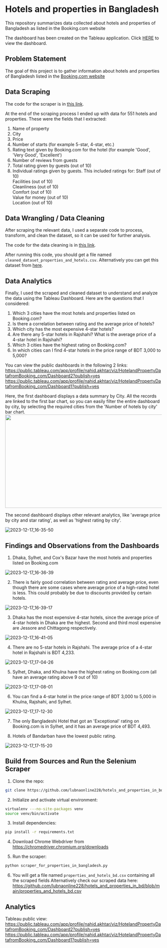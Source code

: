 # Hotels and properties in Bangladesh
This repository summarizes data collected about hotels and properties of Bangladesh as listed in the Booking.com website

The dashboard has been created on the Tableau application. Click [HERE](https://public.tableau.com/authoring/CitiesbyStarRating/Sheet3#1) to view the dashboard.

## Problem Statement
The goal of this project is to gather information about hotels and properties of Bangladesh listed in the [Booking.com website](https://www.booking.com/searchresults.html?ss=Bangladesh&ssne=Bangladesh&ssne_untouched=Bangladesh&aid=304142&lang=en-us&sb=1&src_elem=sb&src=searchresults&dest_id=18&dest_type=country&ltfd=5%3A1%3A11-2023_12-2023_1-2024%3A1%3A&group_adults=2&no_rooms=1&group_children=0)

## Data Scraping

The code for the scraper is in [this link](https://github.com/lubnaonline228/hotels_and_properties_in_bd/blob/main/scraper_for_properties_in_bangladesh.py).

At the end of the scraping process I ended up with data for 551 hotels and properties. These were the fields that I extracted: 
1. Name of property
2. City
3. Price
4. Number of starts (for example 5-star, 4-star, etc.)
5. Rating text given by Booking.com for the hotel (for example 'Good', 'Very Good', 'Excellent')
6. Number of reviews from guests
7. Total rating given by guests (out of 10)
8. Individual ratings given by guests. This included ratings for:
     Staff (out of 10) <br>
     Facilities (out of 10) <br>
     Cleanliness (out of 10) <br>
     Comfort (out of 10) <br>
     Value for money (out of 10) <br>
     Location (out of 10) <br>

## Data Wrangling / Data Cleaning

After scraping the relevant data, I used a separate code to process, transform, and clean the dataset, so it can be used for further analysis.  

The code for the data cleaning is in [this link](https://colab.research.google.com/drive/1WAU2Eawi-YsQIHe4wdhNEL6kKDSIVp_C?usp=sharing).

After running this code, you should get a file named `cleaned_dataset_properties_and_hotels.csv`. Alternatively you can get this dataset from [here](https://github.com/lubnaonline228/hotels_and_properties_in_bd/blob/main/cleaned_dataset_properties_and_hotels.csv).

## Data Analytics

Finally, I used the scraped and cleaned dataset to understand and analyze the data using the Tableau Dashboard. Here are the questions that I considered:

1. Which 3 cities have the most hotels and properties listed on Booking.com?
2. Is there a correlation between rating and the average price of hotels?
3. Which city has the most expensive 4-star hotels?
4. Are there any 5-star hotels in Rajshahi? What is the average price of a 4-star hotel in Rajshahi?
5. Which 3 cities have the highest rating on Booking.com?
6. In which cities can I find 4-star hotels in the price range of BDT 3,000 to 5,000?

You can view the public dashboards in the following 2 links: <br>
https://public.tableau.com/app/profile/nahid.akhtar/viz/HotelandPropertyDatafromBooking_com/Dashboard2?publish=yes
https://public.tableau.com/app/profile/nahid.akhtar/viz/HotelandPropertyDatafromBooking_com/Dashboard1?publish=yes

Here, the first dashboard displays a data summary by City. All the records are linked to the first bar chart, so you can easily filter the entire dashboard by city, by selecting the required cities from the 'Number of hotels by city' bar chart.
<img src="https://github.com/lubnaonline228/hotels_and_properties_in_bd/assets/46602183/dfa76241-8a26-42a4-a2f8-b0483c738ec9" width="800" height="300">

The second dashboard displays other relevant analytics, like 'average price by city and star rating', as well as 'highest rating by city'.

![2023-12-17_16-35-50](https://github.com/lubnaonline228/hotels_and_properties_in_bd/assets/46602183/a8e4940b-e86f-4e58-b2f0-90ee0840903c)

## Findings and Observations from the Dashboards
1. Dhaka, Sylhet, and Cox's Bazar have the most hotels and properties listed on Booking.com
   
![2023-12-17_16-36-39](https://github.com/lubnaonline228/hotels_and_properties_in_bd/assets/46602183/9f1c8ef9-ec55-48fb-91c0-e462421ae819)

2. There is fairly good correlation between rating and average price, even though there are some cases where average price of a high-rated hotel is less. This could probably be due to discounts provided by certain hotels.
 
![2023-12-17_16-39-17](https://github.com/lubnaonline228/hotels_and_properties_in_bd/assets/46602183/94d8c8a6-becd-4e36-bc5b-e25ac84826f7)

3. Dhaka has the most expensive 4-star hotels, since the average price of 4-star hotels in Dhaka are the highest. Second and third most expensive are Jessore and Chittagong respectively.

![2023-12-17_16-41-05](https://github.com/lubnaonline228/hotels_and_properties_in_bd/assets/46602183/27a01627-b69d-4e34-9271-2a1ec23b43c8)

4. There are no 5-star hotels in Rajshahi. The average price of a 4-star hotel in Rajshahi is BDT 4,233.
   
![2023-12-17_17-04-26](https://github.com/lubnaonline228/hotels_and_properties_in_bd/assets/46602183/20bbfe32-0952-49b2-8f6e-eb64f5c88d11)

5. Sylhet, Dhaka, and Khulna have the highest rating on Booking.com (all have an average rating above 9 out of 10)
   
![2023-12-17_17-08-01](https://github.com/lubnaonline228/hotels_and_properties_in_bd/assets/46602183/e040a06c-c753-427a-ab49-bbaadd0f6e58)

6. You can find a 4-star hotel in the price range of BDT 3,000 to 5,000 in Khulna, Rajshahi, and Sylhet.

![2023-12-17_17-12-30](https://github.com/lubnaonline228/hotels_and_properties_in_bd/assets/46602183/956ec4c8-c8fe-4f06-8437-92372d84ad2b)

7. The only Bangladeshi Hotel that got an 'Exceptional' rating on Booking.com is in Sylhet, and it has an average price of BDT 4,493.

8. Hotels of Bandarban have the lowest public rating.

![2023-12-17_17-15-20](https://github.com/lubnaonline228/hotels_and_properties_in_bd/assets/46602183/265c7398-0084-4198-9cbe-6eb71cfd8661)


## Build from Sources and Run the Selenium Scraper
1. Clone the repo:
```bash
git clone https://github.com/lubnaonline228/hotels_and_properties_in_bd.git
   ```

2. Initialize and activate virtual environment:
```bash
virtualenv ---no-site-packages venv
source venv/bin/activate
```

3. Install dependencies:
```bash
pip install -r requirements.txt
```
4. Download Chrome Webdriver from https://chromedriver.chromium.org/downloads
   
5. Run the scraper:
```bash
python scraper_for_properties_in_bangladesh.py
```
6. You will get a file named `properties_and_hotels_bd.csv` containing all the scraped fields
Alternatively check our scraped data here: https://github.com/lubnaonline228/hotels_and_properties_in_bd/blob/main/properties_and_hotels_bd.csv

## Analytics
Tableau public view: <br>
https://public.tableau.com/app/profile/nahid.akhtar/viz/HotelandPropertyDatafromBooking_com/Dashboard2?publish=yes
https://public.tableau.com/app/profile/nahid.akhtar/viz/HotelandPropertyDatafromBooking_com/Dashboard1?publish=yes
